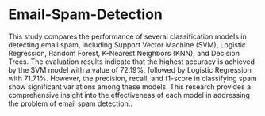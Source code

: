 # Email-Spam-Detection

This study compares the performance of several classification models in detecting email spam, including Support Vector Machine (SVM), Logistic Regression, Random Forest, K-Nearest Neighbors (KNN), and Decision Trees. The evaluation results indicate that the highest accuracy is achieved by the SVM model with a value of 72.19%, followed by Logistic Regression with 71.71%. However, the precision, recall, and f1-score in classifying spam show significant variations among these models. This research provides a comprehensive insight into the effectiveness of each model in addressing the problem of email spam detection..
